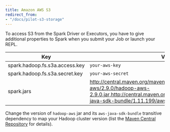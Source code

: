 ```yaml
---
title: Amazon AWS S3
redirect_from:
- "/docs/pilot-s3-storage"
---
```


To access S3 from the Spark Driver or Executors, you have to give additional properties to Spark when you submit your Job or launch your REPL.

| Key                            | Value             |
| ------------------------------ | ------------------|
| spark.hadoop.fs.s3a.access.key | `your-aws-key`    |
| spark.hadoop.fs.s3a.secret.key | `your-aws-secret` |
| spark.jars                     | http://central.maven.org/maven2/org/apache/hadoop/hadoop-aws/2.9.0/hadoop-aws-2.9.0.jar,http://central.maven.org/maven2/com/amazonaws/aws-java-sdk-bundle/1.11.199/aws-java-sdk-bundle-1.11.199.jar |

Change the version of `hadoop-aws` jar and its `aws-java-sdk-bundle` transitive dependency to map your Hadoop cluster version (list the [Maven Central Repository](https://mvnrepository.com/artifact/org.apache.hadoop/hadoop-aws) for details).
